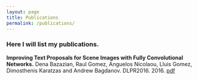 ```yaml
---
layout: page
title: Publications
permalink: /publications/
---
```


### Here I will list my publications.

**Improving Text Proposals for Scene Images with Fully Convolutional Networks.** 
Dena Bazazian, Raul Gomez, Anguelos Nicolaou, Lluis Gomez, Dimosthenis Karatzas and Andrew Bagdanov. DLPR2016. 2016. [pdf](https://arxiv.org/abs/1702.05089)
